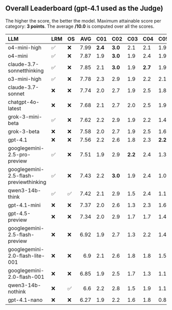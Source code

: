 ## Overall Leaderboard (gpt-4.1 used as the Judge)

The higher the score, the better the model.
Maximum attainable score per category: **3 points**.
The average **/10.0** is computed over all the scores.

| LLM                                    | LRM                | OS                 |   AVG | C01     | C02     | C03     | C04     | C05     | C06     | C07     | C08     | C09     | C10     | C11     | C12     | C13     |
|:---------------------------------------|:-------------------|:-------------------|------:|:--------|:--------|:--------|:--------|:--------|:--------|:--------|:--------|:--------|:--------|:--------|:--------|:--------|
| o4-mini-high                           | :white_check_mark: | :x:                |  7.99 | **2.4** | **3.0** | 2.1     | 2.1     | 1.9     | **2.9** | 2.4     | 2.4     | 2.9     | 1.7     | 2.1     | 2.5     | **2.8** |
| o4-mini                                | :white_check_mark: | :x:                |  7.87 | 1.9     | **3.0** | 1.9     | 2.4     | 1.9     | 2.7     | 2.5     | 2.2     | 2.8     | **1.9** | 2.3     | 2.6     | 2.6     |
| claude-3.7-sonnetthinking              | :white_check_mark: | :x:                |  7.85 | 2.1     | **3.0** | 1.9     | **2.7** | 1.9     | 2.8     | 2.5     | 2.2     | 2.8     | 1.4     | 2.2     | 2.6     | 2.7     |
| o3-mini-high                           | :white_check_mark: | :x:                |  7.78 | 2.3     | 2.9     | 1.9     | 2.2     | 2.1     | 2.8     | 2.2     | 2.3     | **2.9** | 1.5     | 2.2     | 2.4     | 2.6     |
| claude-3.7-sonnet                      | :x:                | :x:                |  7.74 | 2.0     | 2.7     | 1.9     | 2.5     | 1.8     | 2.5     | 2.4     | **2.4** | **2.9** | 1.8     | 2.0     | 2.6     | 2.7     |
| chatgpt-4o-latest                      | :x:                | :x:                |  7.68 | 2.1     | 2.7     | 2.0     | 2.5     | 1.9     | 2.8     | 2.5     | 1.6     | 2.7     | 1.4     | **2.4** | 2.5     | 2.7     |
| grok-3-mini-beta                       | :white_check_mark: | :x:                |  7.62 | 2.2     | 2.9     | 1.9     | 2.2     | 1.4     | 2.7     | 2.5     | 2.2     | 2.9     | 1.5     | 2.1     | **2.8** | 2.5     |
| grok-3-beta                            | :x:                | :x:                |  7.58 | 2.0     | 2.7     | 1.9     | 2.5     | 1.6     | 2.8     | **2.6** | 1.6     | 2.8     | 1.6     | 2.1     | 2.7     | 2.7     |
| gpt-4.1                                | :x:                | :x:                |  7.56 | 2.2     | 2.6     | 1.8     | 2.3     | **2.2** | 2.8     | 2.4     | 1.6     | 2.8     | 1.2     | 2.3     | **2.8** | 2.6     |
| googlegemini-2.5-pro-preview           | :white_check_mark: | :x:                |  7.51 | 1.9     | 2.9     | **2.2** | 2.4     | 1.3     | 2.5     | 2.5     | 2.2     | **2.9** | 1.4     | 2.0     | 2.4     | 2.7     |
| googlegemini-2.5-flash-previewthinking | :white_check_mark: | :x:                |  7.43 | 2.2     | **3.0** | 1.9     | 2.4     | 1.0     | 2.8     | 2.2     | 2.0     | 2.6     | 1.7     | 2.1     | 2.5     | 2.5     |
| qwen3-14b-think                        | :white_check_mark: | :white_check_mark: |  7.42 | 2.1     | 2.9     | 1.5     | 2.4     | 1.1     | 2.7     | 2.4     | 2.2     | 2.7     | 1.5     | 2.2     | 2.5     | 2.8     |
| gpt-4.1-mini                           | :x:                | :x:                |  7.37 | 2.0     | 2.6     | 1.3     | 2.3     | 1.6     | 2.8     | 2.3     | 2.2     | 2.8     | 1.1     | 2.2     | 2.7     | 2.6     |
| gpt-4.5-preview                        | :x:                | :x:                |  7.34 | 2.0     | 2.9     | 1.7     | 1.7     | 1.4     | 2.8     | 2.5     | 1.8     | 2.8     | 1.6     | 2.3     | 2.4     | 2.7     |
| googlegemini-2.5-flash-preview         | :x:                | :x:                |  6.92 | 1.9     | 2.7     | 1.3     | 2.2     | 1.4     | 2.8     | 2.4     | 1.7     | 2.7     | 1.4     | 1.9     | 2.0     | 2.6     |
| googlegemini-2.0-flash-lite-001        | :x:                | :x:                |  6.9  | 2.1     | 2.6     | 1.8     | 1.8     | 1.5     | 2.9     | 2.5     | 1.1     | 2.8     | 1.4     | 1.9     | 1.9     | 2.5     |
| googlegemini-2.0-flash-001             | :x:                | :x:                |  6.85 | 1.9     | 2.5     | 1.7     | 1.3     | 1.1     | 2.9     | 2.1     | 2.4     | 2.9     | 1.2     | 2.1     | 2.3     | 2.4     |
| qwen3-14b-nothink                      | :x:                | :white_check_mark: |  6.6  | 2.2     | 2.8     | 1.5     | 1.9     | 1.1     | 2.9     | 2.2     | 0.5     | 2.9     | 1.0     | 2.2     | 2.2     | 2.5     |
| gpt-4.1-nano                           | :x:                | :x:                |  6.27 | 1.9     | 2.2     | 1.6     | 1.8     | 0.8     | 2.2     | 1.7     | 1.0     | 2.9     | 1.6     | 1.6     | 2.6     | 2.6     |